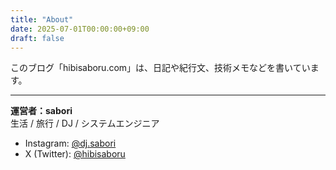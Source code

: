 ```yaml
---
title: "About"
date: 2025-07-01T00:00:00+09:00
draft: false
---
```


このブログ「hibisaboru.com」は、日記や紀行文、技術メモなどを書いています。

---

**運営者：sabori**  
生活 / 旅行 / DJ / システムエンジニア

- Instagram: [@dj.sabori](https://www.instagram.com/dj.sabori)
- X (Twitter): [@hibisaboru](https://twitter.com/hibisaboru)